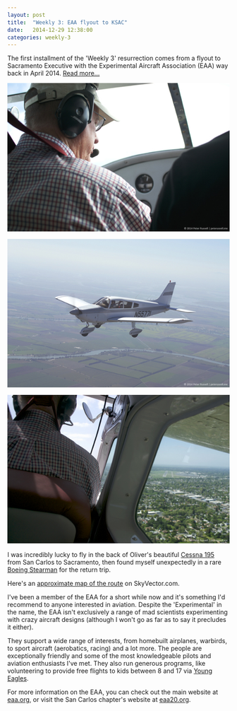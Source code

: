 ```yaml
---
layout: post
title:  "Weekly 3: EAA flyout to KSAC"
date:   2014-12-29 12:38:00
categories: weekly-3
---
```


The first installment of the 'Weekly 3' resurrection comes from a flyout to Sacramento Executive with the Experimental Aircraft Association (EAA) way back in April 2014. [Read more...](#readmore)

[![Captain Oliver](/assets/images/2014-12-29/th_oliver-c195.jpg)][oliver-c195]

[![Cherokee in flight](/assets/images/2014-12-29/th_cherokee-in-flight.jpg)][cherokee]

[![Turning final at KSAC](/assets/images/2014-12-29/th_turning-final.jpg)][final]

<a name="readmore"></a>

I was incredibly lucky to fly in the back of Oliver's beautiful [Cessna 195][wp_195] from San Carlos to Sacramento, then found myself unexpectedly in a rare [Boeing Stearman][wp_stearman] for the return trip.

Here's an [approximate map of the route][skyvector] on SkyVector.com.

I've been a member of the EAA for a short while now and it's something I'd recommend to anyone interested in aviation. Despite the 'Experimental' in the name, the EAA isn't exclusively a range of mad scientists experimenting with crazy aircraft designs (although I won't go as far as to say it precludes it either).

They support a wide range of interests, from homebuilt airplanes, warbirds, to sport aircraft (aerobatics, racing) and a lot more. The people are exceptionally friendly and some of the most knowledgeable pilots and aviation enthusiasts I've met. They also run generous programs, like volunteering to provide free flights to kids between 8 and 17 via [Young Eagles][young_eagles].

For more information on the EAA, you can check out the main website at [eaa.org][eaa_main], or visit the San Carlos chapter's website at [eaa20.org][eaa_ch20].

[wp_195]: http://en.wikipedia.org/wiki/Cessna_195
[wp_stearman]: http://en.wikipedia.org/wiki/Stearman_Aircraft
[skyvector]: http://skyvector.com/?ll=38.0348960835195,-121.38601684210076&chart=301&zoom=5&plan=A.K2.KSQL:A.K2.KHWD:A.K2.KSAC
[young_eagles]: http://www.eaa.org/en/eaa/aviation-education-and-resources/eaa-youth-education/eaa-young-eagles-program
[eaa_main]: http://www.eaa.org
[eaa_ch20]: http://www.eaa20.org

[oliver-c195]: /assets/images/2014-12-29/oliver-c195.jpg
[cherokee]: /assets/images/2014-12-29/cherokee-in-flight.jpg
[final]: /assets/images/2014-12-29/turning-final.jpg
